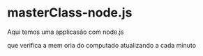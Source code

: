 # masterClass-node.js


Aqui temos uma applicasão com node.js 

que verifica a mem
oria do computado atualizando a cada minuto
